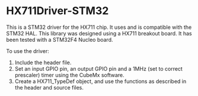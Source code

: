 # HX711Driver-STM32
This is a STM32 driver for the HX711 chip. It uses and is compatible with the STM32 HAL.
This library was designed using a HX711 breakout board. It has been tested with a STM32F4 Nucleo board.

To use the driver:
1. Include the header file.
2. Set an input GPIO pin, an output GPIO pin and a 1MHz (set to correct prescaler) timer using the CubeMx software.
3. Create a HX711_TypeDef object, and use the functions as described in the header and source files.
